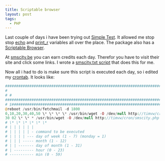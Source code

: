 ```yaml
---
title: Scriptable browser
layout: post
tags:
  - PHP
---
```

Last couple of days i have been trying out [Simple Test](http://www.lastcraft.com/simple_test.php). It allowed me stop stop [echo](http://www.php.net/echo) and [print_r](http://www.php.net/print_r) variables all over the place. The package also has a [Scriptable Browser](http://www.lastcraft.com/browser_documentation.php).

At [smscity.be](http://www.smscity.be) you can earn credits each day. Therefor you have to visit their site and click some links. I wrote a [smscity.txt script](http://www.timvw.be/wp-content/code/php/smscity.txt) that does this for me.

Now all i had to do is make sure this script is executed each day, so i edited my [crontab](http://unixhelp.ed.ac.uk/CGI/man-cgi?crontab+5). It looks like:

```php
###############################################################################
# 
# # 
###############################################################################
# $###############################################################################
@reboot /usr/bin/fetchmail -d 1800 
0,10,20,30,40,50 \* \* \* \* /usr/bin/wget -O /dev/null http://timvw/cron/blogmarks.php > /dev/null 2>&1 
30 02 \* \* * /usr/bin/wget -O /dev/null http://timvw/cron/smscity.php > /dev/null 2>&1
# \* \* \* \* \* \* 
# | | | | | |
# | | | | | - command to be executed 
# | | | | --- day of week (1 - 7) (monday = 1) 
# | | | ----- month (1 - 12) 
# | | ------- day of month (1 - 31)
# | --------- hour (0 - 23) 
# ----------- min (0 - 59)
```
